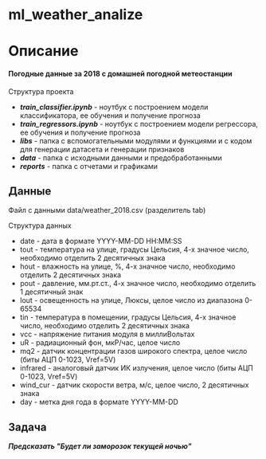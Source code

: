 # ml_weather_analize

Описание
========================================================
#### Погодные данные за 2018 с домашней погодной метеостанции

Структура проекта
* ***train_classifier.ipynb*** - ноутбук с построением модели классификатора, ее обучения и получение прогноза
* ***train_regressors.ipynb*** - ноутбук с построением модели регрессора, ее обучения и получение прогноза
* ***libs*** - папка с вспомогательными модулями и функциями и с кодом для генерации датасета и генерации признаков
* ***data*** - папка с исходными данными и предобработанными
* ***reports*** - папка с отчетами и графиками

Данные
--------------------------------------------------------
Файл с данными data/weather_2018.csv (разделитель tab)

Структура данных
* date - дата в формате YYYY-MM-DD HH:MM:SS
* tout - температура на улице, градусы Цельсия, 4-х значное число, необходимо отделить 2 десятичных знака
* hout - влажность на улице, %, 4-х значное число, необходимо отделить 2 десятичных знака
* pout - давление, мм.рт.ст., 4-х значное число, необходимо отделить 1 десятичный знак
* lout - освещенность на улице, Люксы, целое число из диапазона 0-65534
* tin - температура в помещении, градусы Цельсия, 4-х значное число, необходимо отделить 2 десятичных знака
* vcc - напряжение питания модуля в миллиВольтах
* uR - радиационный фон, мкР/час, целое число
* mq2 - датчик концентрации газов широкого спектра, целое число (биты АЦП 0-1023, Vref=5V)
* infrared - аналоговый датчик ИК излучения, целое число (биты АЦП 0-1023, Vref=5V)
* wind_cur - датчик скорости ветра, м/с, целое число, 2 десятичных знака
* day - метка дня года в формате YYYY-MM-DD

Задача
-------------------------------------------------------
***Предсказать "Будет ли заморозок текущей ночью"***
